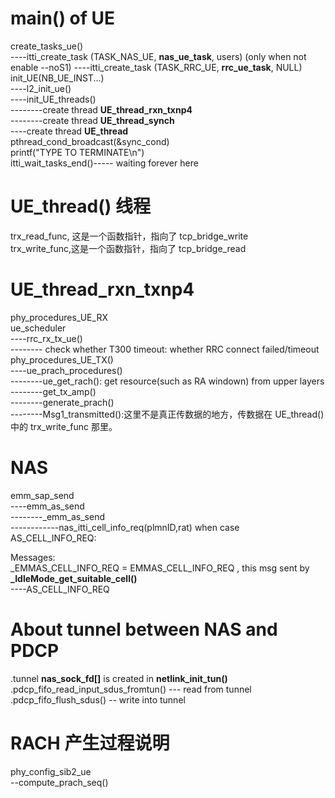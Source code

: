 # main() of **UE**

create_tasks_ue()  
----itti_create_task (TASK_NAS_UE, **nas_ue_task**, users)  (only when not enable --noS1)
----itti_create_task (TASK_RRC_UE, **rrc_ue_task**, NULL)  
init_UE(NB_UE_INST...)  
----l2_init_ue()  
----init_UE_threads()  
--------create thread **UE_thread_rxn_txnp4**  
--------create thread **UE_thread_synch**  
----create thread **UE_thread**  
pthread_cond_broadcast(&sync_cond)  
printf("TYPE <CTRL-C> TO TERMINATE\n")  
itti_wait_tasks_end()----- waiting forever here

# UE_thread() 线程

trx_read_func, 这是一个函数指针，指向了 tcp_bridge_write  
trx_write_func,这是一个函数指针，指向了 tcp_bridge_read  

# UE_thread_rxn_txnp4  
phy_procedures_UE_RX  
ue_scheduler  
----rrc_rx_tx_ue()  
-------- check whether T300 timeout: whether RRC connect failed/timeout  
phy_procedures_UE_TX()  
----ue_prach_procedures()  
--------ue_get_rach(): get resource(such as RA windown) from upper layers  
--------get_tx_amp()  
--------generate_prach()  
--------Msg1_transmitted():这里不是真正传数据的地方，传数据在 UE_thread() 中的 trx_write_func 那里。  

# NAS
emm_sap_send  
----emm_as_send  
--------_emm_as_send  
------------nas_itti_cell_info_req(plmnID,rat)  when case AS_CELL_INFO_REQ:  

Messages:  
_EMMAS_CELL_INFO_REQ = EMMAS_CELL_INFO_REQ , this msg sent by **_IdleMode_get_suitable_cell()**  
----AS_CELL_INFO_REQ  


# About tunnel between NAS and PDCP
.tunnel **nas_sock_fd[]** is created in **netlink_init_tun()**  
.pdcp_fifo_read_input_sdus_fromtun()  --- read from tunnel  
.pdcp_fifo_flush_sdus() -- write into tunnel  

# RACH 产生过程说明
phy_config_sib2_ue  
--compute_prach_seq()  



